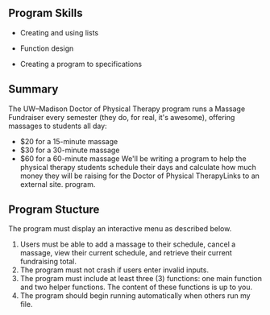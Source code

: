 ## Program Skills

* Creating and using lists

* Function design

* Creating a program to specifications

## Summary
The UW–Madison Doctor of Physical Therapy program runs a Massage Fundraiser every semester (they do, for real, it's awesome), offering massages to students all day:

* $20 for a 15-minute massage
* $30 for a 30-minute massage
* $60 for a 60-minute massage
We'll be writing a program to help the physical therapy students schedule their days and calculate how much money they will be raising for the Doctor of Physical TherapyLinks to an external site. program.

## Program Stucture

The program must display an interactive menu as described below.

1. Users must be able to add a massage to their schedule, cancel a massage, view their current schedule, and retrieve their current fundraising total.
2. The program must not crash if users enter invalid inputs.
3. The program must include at least three (3) functions: one main function and two helper functions. The content of these functions is up to you.
4. The program should begin running automatically when others run my file.
